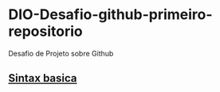# DIO-Desafio-github-primeiro-repositorio
Desafio de Projeto sobre Github

## [Sintax basica](www.markdownguide.org/basic-syntax)
